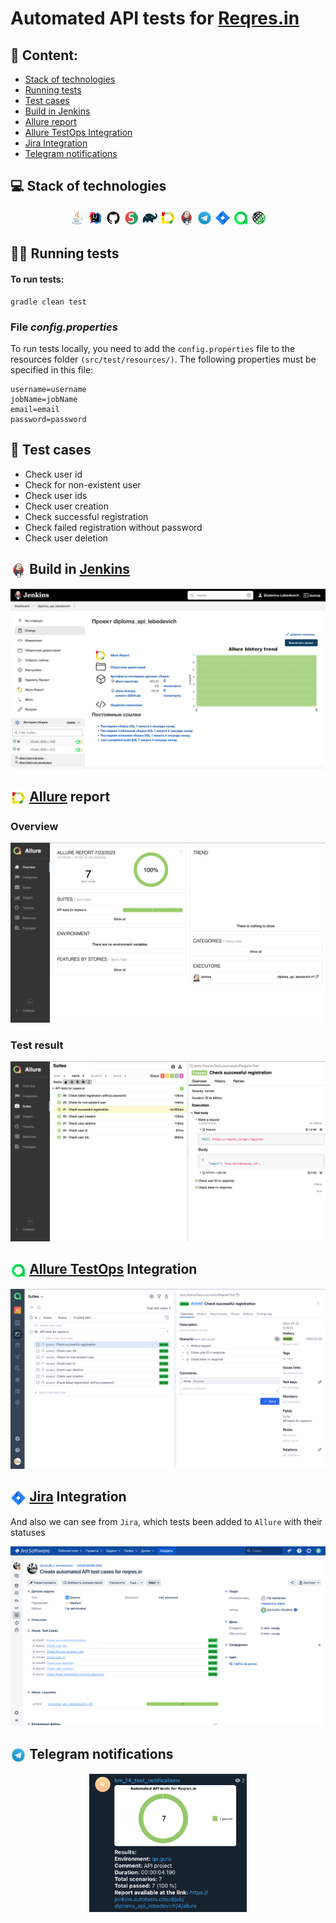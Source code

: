 # Automated API tests for [Reqres.in](https://reqres.in)

## :pushpin: Content:

- [Stack of technologies](#computer-stack-of-technologies)
- [Running tests](#running_woman-running-tests)
- [Test cases](#page_facing_up-test-cases)
- [Build in Jenkins](#-build-in-jenkins)
- [Allure report](#-allure-report)
- [Allure TestOps Integration](#-allure-testops-integration)
- [Jira Integration](#-jira-integration)
- [Telegram notifications](#-telegram-notifications)


## :computer: Stack of technologies

<p align="center">
<a href="https://www.java.com/"><img width="5%" title="Java" src="images/logo/Java.svg"></a>
<a href="https://www.jetbrains.com/idea/"><img width="5%" title="IntelliJ IDEA" src="images/logo/Idea.svg"></a>
<a href="https://github.com/"><img width="5%" title="GitHub" src="images/logo/GitHub.svg"></a>
<a href="https://junit.org/junit5/"><img width="5%" title="JUnit5" src="images/logo/JUnit5.svg"></a>
<a href="https://gradle.org/"><img width="5%" title="Gradle" src="images/logo/Gradle.svg"></a>
<a href="https://docs.qameta.io/allure/"><img width="5%" title="Allure Report" src="images/logo/Allure.svg"></a>
<a href="https://www.jenkins.io/"><img width="5%" title="Jenkins" src="images/logo/Jenkins.svg"></a>
<a href="https://web.telegram.org/"><img width="5%" title="Telegram" src="images/logo/Telegram.svg"></a>
<a href="https://www.atlassian.com/ru/software/jira"><img width="5%" title="Jira" src="images/logo/Jira.svg"></a>
<a href="https://qameta.io/"><img width="5%" title="Allure TestOps" src="images/logo/Allure_TO.svg"></a>
<a href="https://rest-assured.io/"><img width="5%" title="RestAssured" src="images/logo/RestAssured.svg"></a>
</p>


## :running_woman: Running tests

#### To run tests:

```
gradle clean test
```


### File *config.properties*
To run tests locally, you need to add the <code>config.properties</code> file to the resources folder <code>(src/test/resources/)</code>. The following properties must be specified in this file:
```
username=username
jobName=jobName
email=email
password=password
```


## :page_facing_up: Test cases

* Check user id
* Check for non-existent user
* Check user ids
* Check user creation
* Check successful registration
* Check failed registration without password
* Check user deletion


## <img width="5%" style="vertical-align:middle" title="Jenkins" src="images/logo/Jenkins.svg"> Build in [Jenkins](https://jenkins.autotests.cloud/job/diploma_api_lebedevich/)
<p align="center">
<img title="Jenkins Build" src="images/screens/JenkinsBuild.png">

</p>


## <img width="5%" style="vertical-align:middle" title="Allure Report" src="images/logo/Allure.svg"> [Allure](https://jenkins.autotests.cloud/job/diploma_api_lebedevich/1/allure/) report
### Overview

<p align="center">
<img title="Allure Overview" src="images/screens/AllureReport1.png">
</p>

### Test result

<p align="center">
<img title="Test Results in Allure" src="images/screens/AllureReport2.png">
</p>


## <img width="5%" style="vertical-align:middle" title="Allure TestOps Report" src="images/logo/Allure_TO.svg"> [Allure TestOps](https://allure.autotests.cloud/launch/27535) Integration

<p align="center">
<img title="Test Results in Allure" src="images/screens/AllureTestOps.png">
</p>


## <img width="5%" style="vertical-align:middle" title="Jira Integration" src="images/logo/Jira.svg"> [Jira](https://jira.autotests.cloud/browse/HOMEWORK-806) Integration

And also we can see from <code>Jira</code>, which tests been added to <code>Allure</code> with their statuses

<p align="center">
<img title="Allure Overview" src="images/screens/JiraResults.png">
</p>


## <img width="5%" style="vertical-align:middle" title="Telegram" src="images/logo/Telegram.svg"> Telegram notifications

<p align="center">
<img width="50%" title="Telegram Notifications" src="images/screens/telegram.png">
</p>
